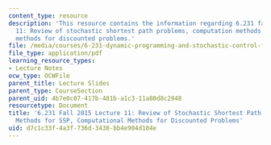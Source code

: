 ```yaml
---
content_type: resource
description: 'This resource contains the information regarding 6.231 fall 2015 lecture
  11: Review of stochastic shortest path problems, computation methods for SSP, computational
  methods for discounted problems.'
file: /media/courses/6-231-dynamic-programming-and-stochastic-control-fall-2015/d7c1c33f4a3f736d3438bb4e904d104e_MIT6_231F15_Lec11.pdf
file_type: application/pdf
learning_resource_types:
- Lecture Notes
ocw_type: OCWFile
parent_title: Lecture Slides
parent_type: CourseSection
parent_uid: 4b7e0c07-417b-481b-a1c3-11a80d8c2948
resourcetype: Document
title: '6.231 Fall 2015 Lecture 11: Review of Stochastic Shortest Path Problems, Computation
  Methods for SSP, Computational Methods for Discounted Problems'
uid: d7c1c33f-4a3f-736d-3438-bb4e904d104e
---
```


